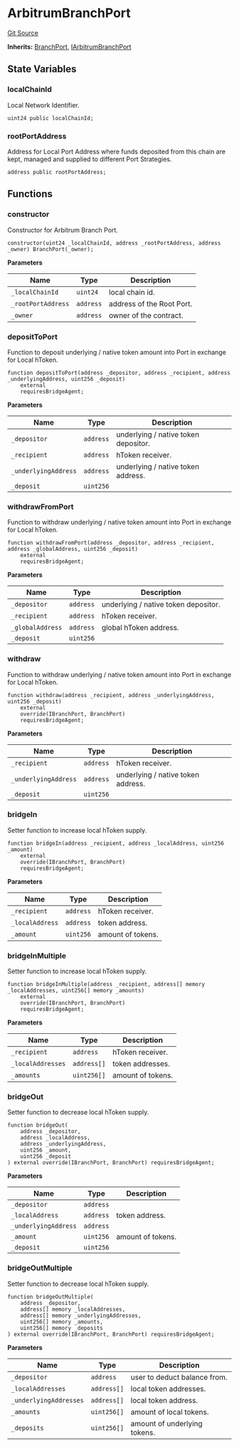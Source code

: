# ArbitrumBranchPort
[Git Source](https://github.com/Maia-DAO/test-env-V2/blob/84b5f9e8695c91ddb02f27bb3dfb1c652f55ced4/ulysses-omnichain/ArbitrumBranchPort.sol)

**Inherits:**
[BranchPort](/ulysses-omnichain/BranchPort.sol/contract.BranchPort.md), [IArbitrumBranchPort](/ulysses-omnichain/interfaces/IArbitrumBranchPort.sol/interface.IArbitrumBranchPort.md)


## State Variables
### localChainId
Local Network Identifier.


```solidity
uint24 public localChainId;
```


### rootPortAddress
Address for Local Port Address where funds deposited from this chain are kept, managed and supplied to different Port Strategies.


```solidity
address public rootPortAddress;
```


## Functions
### constructor

Constructor for Arbitrum Branch Port.


```solidity
constructor(uint24 _localChainId, address _rootPortAddress, address _owner) BranchPort(_owner);
```
**Parameters**

|Name|Type|Description|
|----|----|-----------|
|`_localChainId`|`uint24`|local chain id.|
|`_rootPortAddress`|`address`|address of the Root Port.|
|`_owner`|`address`|owner of the contract.|


### depositToPort

Function to deposit underlying / native token amount into Port in exchange for Local hToken.


```solidity
function depositToPort(address _depositor, address _recipient, address _underlyingAddress, uint256 _deposit)
    external
    requiresBridgeAgent;
```
**Parameters**

|Name|Type|Description|
|----|----|-----------|
|`_depositor`|`address`|underlying / native token depositor.|
|`_recipient`|`address`|hToken receiver.|
|`_underlyingAddress`|`address`|underlying / native token address.|
|`_deposit`|`uint256`||


### withdrawFromPort

Function to withdraw underlying / native token amount into Port in exchange for Local hToken.


```solidity
function withdrawFromPort(address _depositor, address _recipient, address _globalAddress, uint256 _deposit)
    external
    requiresBridgeAgent;
```
**Parameters**

|Name|Type|Description|
|----|----|-----------|
|`_depositor`|`address`|underlying / native token depositor.|
|`_recipient`|`address`|hToken receiver.|
|`_globalAddress`|`address`|global hToken address.|
|`_deposit`|`uint256`||


### withdraw

Function to withdraw underlying / native token amount into Port in exchange for Local hToken.


```solidity
function withdraw(address _recipient, address _underlyingAddress, uint256 _deposit)
    external
    override(IBranchPort, BranchPort)
    requiresBridgeAgent;
```
**Parameters**

|Name|Type|Description|
|----|----|-----------|
|`_recipient`|`address`|hToken receiver.|
|`_underlyingAddress`|`address`|underlying / native token address.|
|`_deposit`|`uint256`||


### bridgeIn

Setter function to increase local hToken supply.


```solidity
function bridgeIn(address _recipient, address _localAddress, uint256 _amount)
    external
    override(IBranchPort, BranchPort)
    requiresBridgeAgent;
```
**Parameters**

|Name|Type|Description|
|----|----|-----------|
|`_recipient`|`address`|hToken receiver.|
|`_localAddress`|`address`|token address.|
|`_amount`|`uint256`|amount of tokens.|


### bridgeInMultiple

Setter function to increase local hToken supply.


```solidity
function bridgeInMultiple(address _recipient, address[] memory _localAddresses, uint256[] memory _amounts)
    external
    override(IBranchPort, BranchPort)
    requiresBridgeAgent;
```
**Parameters**

|Name|Type|Description|
|----|----|-----------|
|`_recipient`|`address`|hToken receiver.|
|`_localAddresses`|`address[]`|token addresses.|
|`_amounts`|`uint256[]`|amount of tokens.|


### bridgeOut

Setter function to decrease local hToken supply.


```solidity
function bridgeOut(
    address _depositor,
    address _localAddress,
    address _underlyingAddress,
    uint256 _amount,
    uint256 _deposit
) external override(IBranchPort, BranchPort) requiresBridgeAgent;
```
**Parameters**

|Name|Type|Description|
|----|----|-----------|
|`_depositor`|`address`||
|`_localAddress`|`address`|token address.|
|`_underlyingAddress`|`address`||
|`_amount`|`uint256`|amount of tokens.|
|`_deposit`|`uint256`||


### bridgeOutMultiple

Setter function to decrease local hToken supply.


```solidity
function bridgeOutMultiple(
    address _depositor,
    address[] memory _localAddresses,
    address[] memory _underlyingAddresses,
    uint256[] memory _amounts,
    uint256[] memory _deposits
) external override(IBranchPort, BranchPort) requiresBridgeAgent;
```
**Parameters**

|Name|Type|Description|
|----|----|-----------|
|`_depositor`|`address`|user to deduct balance from.|
|`_localAddresses`|`address[]`|local token addresses.|
|`_underlyingAddresses`|`address[]`|local token address.|
|`_amounts`|`uint256[]`|amount of local tokens.|
|`_deposits`|`uint256[]`|amount of underlying tokens.|



